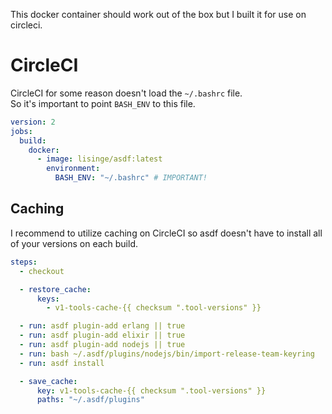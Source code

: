 This docker container should work out of the box but I built it for use on circleci.

# CircleCI
CircleCI for some reason doesn't load the `~/.bashrc` file.  
So it's important to point `BASH_ENV` to this file.

```yml
version: 2
jobs:
  build:
    docker:
      - image: lisinge/asdf:latest
        environment:
          BASH_ENV: "~/.bashrc" # IMPORTANT!
```

## Caching
I recommend to utilize caching on CircleCI so asdf doesn't have to install all
of your versions on each build.

```yml
steps:
  - checkout

  - restore_cache:
      keys:
        - v1-tools-cache-{{ checksum ".tool-versions" }}

  - run: asdf plugin-add erlang || true
  - run: asdf plugin-add elixir || true
  - run: asdf plugin-add nodejs || true
  - run: bash ~/.asdf/plugins/nodejs/bin/import-release-team-keyring
  - run: asdf install

  - save_cache:
      key: v1-tools-cache-{{ checksum ".tool-versions" }}
      paths: "~/.asdf/plugins"
```
